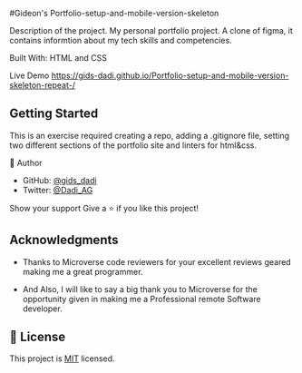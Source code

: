 #Gideon's Portfolio-setup-and-mobile-version-skeleton

Description of the project.
My personal portfolio project. A clone of figma, it contains informtion about my tech skills and competencies.

Built With: HTML and CSS

Live Demo
https://gids-dadi.github.io/Portfolio-setup-and-mobile-version-skeleton-repeat-/

## Getting Started

This is an exercise required creating a repo, adding a .gitignore file, setting two different sections of the portfolio site and linters for html&css.

👤 Author

- GitHub: [@gids_dadi](https://github.com/gids-dadi)
- Twitter: [@Dadi_AG](https://twitter.com/Dadi_AG)

Show your support
Give a ⭐️ if you like this project!

## Acknowledgments

- Thanks to Microverse code reviewers for your excellent reviews geared making me a great programmer.

- And Also, I will like to say a big thank you to Microverse for the opportunity given in making me a Professional remote Software developer.

## 📝 License

This project is [MIT](./MIT.md) licensed.

